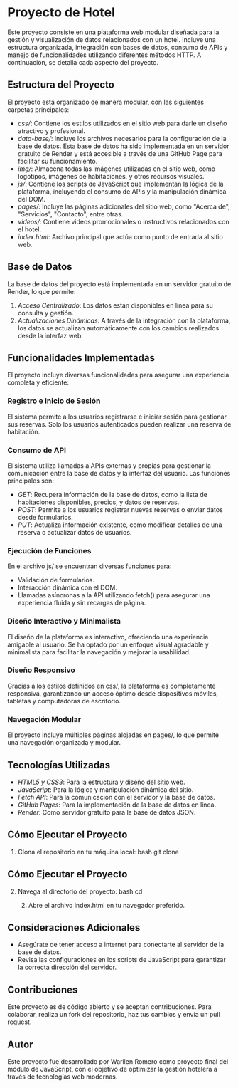 # Proyecto de Hotel

Este proyecto consiste en una plataforma web modular diseñada para la gestión y visualización de datos relacionados con un hotel. Incluye una estructura organizada, integración con bases de datos, consumo de APIs y manejo de funcionalidades utilizando diferentes métodos HTTP. A continuación, se detalla cada aspecto del proyecto.

## Estructura del Proyecto

El proyecto está organizado de manera modular, con las siguientes carpetas principales:

- _css/_: Contiene los estilos utilizados en el sitio web para darle un diseño atractivo y profesional.
- _data-base/_: Incluye los archivos necesarios para la configuración de la base de datos. Esta base de datos ha sido implementada en un servidor gratuito de Render y está accesible a través de una GitHub Page para facilitar su funcionamiento.
- _img/_: Almacena todas las imágenes utilizadas en el sitio web, como logotipos, imágenes de habitaciones, y otros recursos visuales.
- _js/_: Contiene los scripts de JavaScript que implementan la lógica de la plataforma, incluyendo el consumo de APIs y la manipulación dinámica del DOM.
- _pages/_: Incluye las páginas adicionales del sitio web, como "Acerca de", "Servicios", "Contacto", entre otras.
- _videos/_: Contiene videos promocionales o instructivos relacionados con el hotel.
- _index.html_: Archivo principal que actúa como punto de entrada al sitio web.

## Base de Datos

La base de datos del proyecto está implementada en un servidor gratuito de Render, lo que permite:

1. _Acceso Centralizado_: Los datos están disponibles en línea para su consulta y gestión.
2. _Actualizaciones Dinámicas_: A través de la integración con la plataforma, los datos se actualizan automáticamente con los cambios realizados desde la interfaz web.

## Funcionalidades Implementadas

El proyecto incluye diversas funcionalidades para asegurar una experiencia completa y eficiente:

### Registro e Inicio de Sesión

El sistema permite a los usuarios registrarse e iniciar sesión para gestionar sus reservas. Solo los usuarios autenticados pueden realizar una reserva de habitación.

### Consumo de API

El sistema utiliza llamadas a APIs externas y propias para gestionar la comunicación entre la base de datos y la interfaz del usuario. Las funciones principales son:

- _GET_: Recupera información de la base de datos, como la lista de habitaciones disponibles, precios, y datos de reservas.
- _POST_: Permite a los usuarios registrar nuevas reservas o enviar datos desde formularios.
- _PUT_: Actualiza información existente, como modificar detalles de una reserva o actualizar datos de usuarios.

### Ejecución de Funciones

En el archivo js/ se encuentran diversas funciones para:

- Validación de formularios.
- Interacción dinámica con el DOM.
- Llamadas asíncronas a la API utilizando fetch() para asegurar una experiencia fluida y sin recargas de página.

### Diseño Interactivo y Minimalista

El diseño de la plataforma es interactivo, ofreciendo una experiencia amigable al usuario. Se ha optado por un enfoque visual agradable y minimalista para facilitar la navegación y mejorar la usabilidad.

### Diseño Responsivo

Gracias a los estilos definidos en css/, la plataforma es completamente responsiva, garantizando un acceso óptimo desde dispositivos móviles, tabletas y computadoras de escritorio.

### Navegación Modular

El proyecto incluye múltiples páginas alojadas en pages/, lo que permite una navegación organizada y modular.

## Tecnologías Utilizadas

- _HTML5 y CSS3_: Para la estructura y diseño del sitio web.
- _JavaScript_: Para la lógica y manipulación dinámica del sitio.
- _Fetch API_: Para la comunicación con el servidor y la base de datos.
- _GitHub Pages_: Para la implementación de la base de datos en línea.
- _Render_: Como servidor gratuito para la base de datos JSON.

## Cómo Ejecutar el Proyecto

1. Clona el repositorio en tu máquina local:
   bash
   git clone <url-del-repositorio>

## Cómo Ejecutar el Proyecto

2. Navega al directorio del proyecto:
   bash
   cd <nombre-del-proyecto>

   2. Abre el archivo index.html en tu navegador preferido.

## Consideraciones Adicionales

- Asegúrate de tener acceso a internet para conectarte al servidor de la base de datos.
- Revisa las configuraciones en los scripts de JavaScript para garantizar la correcta dirección del servidor.

## Contribuciones

Este proyecto es de código abierto y se aceptan contribuciones. Para colaborar, realiza un fork del repositorio, haz tus cambios y envía un pull request.

## Autor

Este proyecto fue desarrollado por Warllen Romero como proyecto final del módulo de JavaScript, con el objetivo de optimizar la gestión hotelera a través de tecnologías web modernas.
